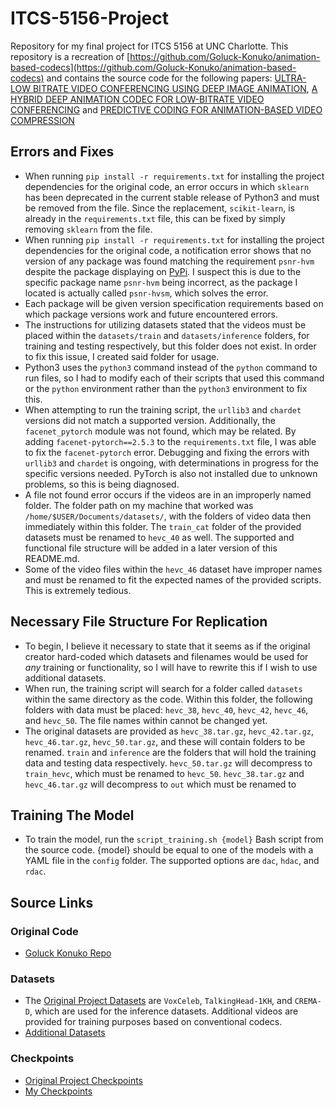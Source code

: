 # ITCS-5156-Project
Repository for my final project for ITCS 5156 at UNC Charlotte. This repository is a recreation of [https://github.com/Goluck-Konuko/animation-based-codecs](https://github.com/Goluck-Konuko/animation-based-codecs) and contains the source code for the following papers: [ULTRA-LOW BITRATE VIDEO CONFERENCING USING DEEP IMAGE ANIMATION](https://arxiv.org/abs/2012.00346v1),
[A HYBRID DEEP ANIMATION CODEC FOR LOW-BITRATE VIDEO CONFERENCING](https://arxiv.org/abs/2207.13530) and 
[PREDICTIVE CODING FOR ANIMATION-BASED VIDEO COMPRESSION](https://arxiv.org/abs/2307.04187)

## Errors and Fixes
- When running ``pip install -r requirements.txt`` for installing the project dependencies for the original code, an error occurs in which ``sklearn`` has been deprecated in the current stable release of Python3 and must be removed from the file. Since the replacement, ``scikit-learn``, is already in the ``requirements.txt`` file, this can be fixed by simply removing ``sklearn`` from the file.
- When running ``pip install -r requirements.txt`` for installing the project dependencies for the original code, a notification error shows that no version of any package was found matching the requirement ``psnr-hvm`` despite the package displaying on [PyPi](https://pypi.org/project/psnr-hvsm/). I suspect this is due to the specific package name ``psnr-hvm`` being incorrect, as the package I located is actually called ``psnr-hvsm``, which solves the error.
- Each package will be given version specification requirements based on which package versions work and future encountered errors.
- The instructions for utilizing datasets stated that the videos must be placed within the ``datasets/train`` and ``datasets/inference`` folders, for training and testing respectively, but this folder does not exist. In order to fix this issue, I created said folder for usage.
- Python3 uses the ``python3`` command instead of the ``python`` command to run files, so I had to modify each of their scripts that used this command or the ``python`` environment rather than the ``python3`` environment to fix this.
- When attempting to run the training script, the ``urllib3`` and ``chardet`` versions did not match a supported version. Additionally, the ``facenet_pytorch`` module was not found, which may be related. By adding ``facenet-pytorch==2.5.3`` to the ``requirements.txt`` file, I was able to fix the ``facenet-pytorch`` error. Debugging and fixing the errors with ``urllib3`` and ``chardet`` is ongoing, with determinations in progress for the specific versions needed. PyTorch is also not installed due to unknown problems, so this is being diagnosed.
- A file not found error occurs if the videos are in an improperly named folder. The folder path on my machine that worked was ``/home/$USER/Documents/datasets/``, with the folders of video data then immediately within this folder. The ``train_cat`` folder of the provided datasets must be renamed to ``hevc_40`` as well. The supported and functional file structure will be added in a later version of this README.md.
- Some of the video files within the ``hevc_46`` dataset have improper names and must be renamed to fit the expected names of the provided scripts. This is extremely tedious.

## Necessary File Structure For Replication
- To begin, I believe it necessary to state that it seems as if the original creator hard-coded which datasets and filenames would be used for *any* training or functionality, so I will have to rewrite this if I wish to use additional datasets.
- When run, the training script will search for a folder called ``datasets`` within the same directory as the code. Within this folder, the following folders with data must be placed: ``hevc_38``, ``hevc_40``, ``hevc_42``, ``hevc_46``, and ``hevc_50``. The file names within cannot be changed yet.
- The original datasets are provided as ``hevc_38.tar.gz``, ``hevc_42.tar.gz``, ``hevc_46.tar.gz``, ``hevc_50.tar.gz``, and these will contain folders to be renamed. ``train`` and ``inference`` are the folders that will hold the training data and testing data respectively. ``hevc_50.tar.gz`` will decompress to ``train_hevc``, which must be renamed to ``hevc_50``. ``hevc_38.tar.gz`` and ``hevc_46.tar.gz`` will decompress to  ``out`` which must be renamed to 

## Training The Model
- To train the model, run the ``script_training.sh {model}`` Bash script from the source code. {model} should be equal to one of the models with a YAML file in the ``config`` folder. The supported options are ``dac``, ``hdac``, and ``rdac``.

## Source Links
### Original Code
- [Goluck Konuko Repo](https://github.com/Goluck-Konuko/animation-based-codecs)

### Datasets
- The [Original Project Datasets](https://drive.google.com/drive/folders/1g0U1ZCTszm3yrmIewg7FahXsxyMBfxKj) are ``VoxCeleb``, ``TalkingHead-1KH``, and ``CREMA-D``, which are used for the inference datasets. Additional videos are provided for training purposes based on conventional codecs.
- [Additional Datasets]()

### Checkpoints
- [Original Project Checkpoints](https://drive.google.com/drive/folders/1_jIt9Bg-o_1-8_11DkVuHBvqHQH5e4tS)
- [My Checkpoints]()